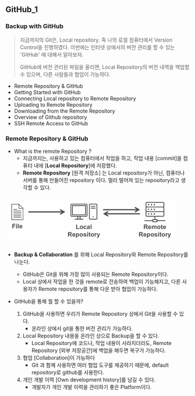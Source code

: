 ## GitHub_1

### Backup with GitHub

> 지금까지의 Git은, Local repository. 즉 나의 로컬 컴퓨터에서 Version Control을 진행하였다. 이번에는 인터넷 상에서의 버전 관리를 할 수 있는 'GitHub' 에 대해서 알아보자.
>
> GitHub에 버전 관리된 파일을 올리면, Local Repository의 버전 내역을 백업할 수 있으며, 다른 사람들과 협업이 가능하다.

- Remote Repository & GitHub
- Getting Started with GitHub
- Connecting Local repository to Remote Repository
- Uploading to Remote Repository
- Downloading from the Remote Repository
- Overview of Github repository
- SSH Remote Access to GitHub



### Remote Repository & GitHub

- What is the remote Repository ?
  - 지금까지는, 사용하고 있는 컴퓨터에서 작업을 하고, 작업 내용 [commit]을 컴퓨터 내에 [**Local Repository**]에 저장했다.
  - **Remote Repository** [원격 저장소] 는 Local repository가 아닌, 컴퓨터나 서버를 통해 만들어진 repository 이다. 멀리 떨어져 있는 repository라고 생각할 수 있다.

<img src="./readmeImg/forAfterMidTerm/remoteRepository.png" alt="remoteRepository" style="zoom:50%;" /> 

- **Backup & Collaboration** 를 위해 Local Repository와 Remote Repository를 나눈다.
  - GitHub은 Git을 위해 가장 많이 사용되는 Remote Repository이다.
  - Local 상에서 작업을 한 것을 remote로 전송하여 백업이 가능해지고, 다른 사용자가 Remote repository를 통해 다운 받아 협업이 가능하다.



- GitHub을 통해 뭘 할 수 있을까?
  1. GitHub을 사용하면 우리가 Remote Repository 상에서 Git을 사용할 수 있다.
     - 온라인 상에서 git을 통한 버전 관리가 가능하다.
  2. Local Repository 내용을 온라인 상으로 Backup을 할 수 있다.
     - Local Repository에 코드나, 작업 내용이 사라지더라도, Remote Repository [외부 저장공간]에 백업을 해두면 복구가 가능하다.
  3. 협업 [Collaboration]이 가능하다
     - Git 과 함께 사용하면 여러 협업 도구를 제공하기 때문에, default repository로 github를 사용한다.
  4. 개인 개발 이력 [Own development history]를 남길 수 있다.
     - 개발자가 개인 개발 이력을 관리하기 좋은 Platform이다.



